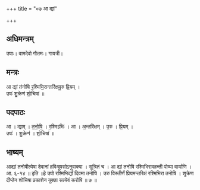 +++
title = "०७ आ द्यां"

+++
## अधिमन्त्रम्
उषाः। वामदेवो गौतमः। गायत्री।

## मन्त्रः
आ द्यां त॑नोषि र॒श्मिभि॒रान्तरि॑क्षमु॒रु प्रि॒यम् ।  
उषः॑ शु॒क्रेण॑ शो॒चिषा॑ ॥

## पदपाठः
आ । द्याम् । त॒नो॒षि॒ । र॒श्मिऽभिः॑ । आ । अ॒न्तरि॑क्षम् । उ॒रु । प्रि॒यम् ।  
उषः॑ । शु॒क्रेण॑ । शो॒चिषा॑ ॥

## भाष्यम्
आद्यां तनोषीत्येषा देवानां हविःषूषसोऽनुवाक्या । सूत्रितं च । आ द्यां तनोषि रश्मिभिरावहन्ती पोष्या वार्याणि । आ. ६-१४ ॥ इति ॥हे उषो रश्मिभिर्द्यां दिवमा तनोषि । उरु विस्तीर्णं प्रियमन्तरिक्षं रश्मिभिरा तनोषि । शुक्रेण दीप्तेन शोचिषा प्रकाशेन युक्ता सत्येवं करोषि ॥ ७ ॥